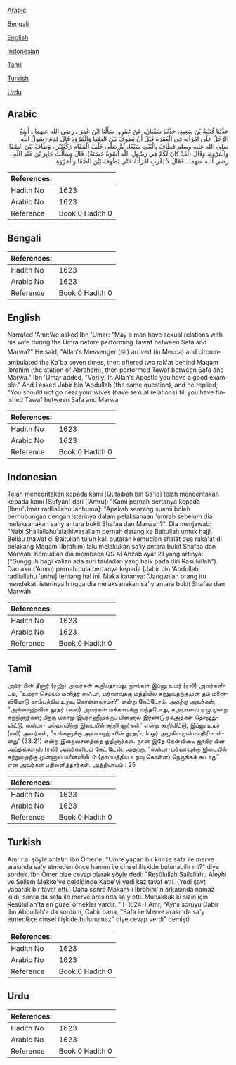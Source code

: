 [Arabic](#arabic)

[Bengali](#bengali)

[English](#english)

[Indonesian](#indonesian)

[Tamil](#tamil)

[Turkish](#turkish)

[Urdu](#urdu)

## Arabic


<div dir="rtl" lang="ar" style={{fontSize:'larger',backgroundColor:'#f8f9fa',padding:20}}>
حَدَّثَنَا قُتَيْبَةُ بْنُ سَعِيدٍ، حَدَّثَنَا سُفْيَانُ، عَنْ عَمْرٍو، سَأَلْنَا ابْنَ عُمَرَ ـ رضى الله عنهما ـ أَيَقَعُ الرَّجُلُ عَلَى امْرَأَتِهِ فِي الْعُمْرَةِ قَبْلَ أَنْ يَطُوفَ بَيْنَ الصَّفَا وَالْمَرْوَةِ قَالَ قَدِمَ رَسُولُ اللَّهِ صلى الله عليه وسلم فَطَافَ بِالْبَيْتِ سَبْعًا، ثُمَّ صَلَّى خَلْفَ الْمَقَامِ رَكْعَتَيْنِ، وَطَافَ بَيْنَ الصَّفَا وَالْمَرْوَةِ، وَقَالَ ‏(‏لَقَدْ كَانَ لَكُمْ فِي رَسُولِ اللَّهِ أُسْوَةٌ حَسَنَةٌ‏)‏‏.‏ قَالَ وَسَأَلْتُ جَابِرَ بْنَ عَبْدِ اللَّهِ ـ رضى الله عنهما ـ فَقَالَ لاَ يَقْرَبِ امْرَأَتَهُ حَتَّى يَطُوفَ بَيْنَ الصَّفَا وَالْمَرْوَةِ‏.‏
</div>
<div style={{backgroundColor:'#f8f9fa',padding:20, marginBottom: 10}}><table> <thead> <tr> <th>References:</th> <th></th> </tr> </thead> <tbody><tr><td>Hadith No</td><td>1623</td></tr><tr><td>Arabic No</td><td>1623</td></tr><tr><td>Reference</td><td>Book 0 Hadith 0</td></tr></tbody></table></div>

## Bengali


<div dir="ltr" lang="bn" style={{fontSize:'larger',backgroundColor:'#f8f9fa',padding:20}}>

</div>
<div style={{backgroundColor:'#f8f9fa',padding:20, marginBottom: 10}}><table> <thead> <tr> <th>References:</th> <th></th> </tr> </thead> <tbody><tr><td>Hadith No</td><td>1623</td></tr><tr><td>Arabic No</td><td>1623</td></tr><tr><td>Reference</td><td>Book 0 Hadith 0</td></tr></tbody></table></div>

## English


<div dir="ltr" lang="en" style={{fontSize:'larger',backgroundColor:'#f8f9fa',padding:20}}>
Narrated 'Amr:We asked Ibn 'Umar: "May a man have sexual relations with his wife during the Umra before performing Tawaf between Safa and Marwa?" He said, "Allah's Messenger (ﷺ) arrived (in Mecca) and circumambulated the Ka'ba seven times, then offered two rak'at behind Maqam Ibrahim (the station of Abraham), then performed Tawaf between Safa and Marwa." Ibn 'Umar added, "Verily! In Allah's Apostle you have a good example." And I asked Jabir bin 'Abdullah (the same question), and he replied, "You should not go near your wives (have sexual relations) till you have finished Tawaf between Safa and Marwa
</div>
<div style={{backgroundColor:'#f8f9fa',padding:20, marginBottom: 10}}><table> <thead> <tr> <th>References:</th> <th></th> </tr> </thead> <tbody><tr><td>Hadith No</td><td>1623</td></tr><tr><td>Arabic No</td><td>1623</td></tr><tr><td>Reference</td><td>Book 0 Hadith 0</td></tr></tbody></table></div>

## Indonesian


<div dir="ltr" lang="id" style={{fontSize:'larger',backgroundColor:'#f8f9fa',padding:20}}>
Telah menceritakan kepada kami [Qutaibah bin Sa'id] telah menceritakan kepada kami [Sufyan] dari ['Amru]: "Kami pernah bertanya kepada [Ibnu'Umar radliallahu 'anhuma]: "Apakah seorang suami boleh berhubungan dengan isterinya dalam pelaksanaan 'umrah sebelum dia melaksanakan sa'iy antara bukit Shafaa dan Marwah?". Dia menjawab: "Nabi Shallallahu'alaihiwasallam pernah datang ke Baitullah untuk hajji, Beliau thawaf di Baitullah tujuh kali putaran kemudian shalat dua raka'at di belakang Maqam (Ibrahim) lalu melakukan sa'iy antara bukit Shafaa dan Marwah. Kemudian dia membaca QS Al Ahzab ayat 21 yang artinya: ("Sungguh bagi kalian ada suri tauladan yang baik pada diri Rasulullah"). Dan aku ('Amru) pernah pula bertanya kepada [Jabir bin 'Abdullah radliallahu 'anhu] tentang hal ini. Maka katanya: "Janganlah orang itu mendekati isterinya hingga dia melaksanakan sa'iy antara bukit Shafaa dan Marwah
</div>
<div style={{backgroundColor:'#f8f9fa',padding:20, marginBottom: 10}}><table> <thead> <tr> <th>References:</th> <th></th> </tr> </thead> <tbody><tr><td>Hadith No</td><td>1623</td></tr><tr><td>Arabic No</td><td>1623</td></tr><tr><td>Reference</td><td>Book 0 Hadith 0</td></tr></tbody></table></div>

## Tamil


<div dir="ltr" lang="ta" style={{fontSize:'larger',backgroundColor:'#f8f9fa',padding:20}}>
அம்ர் பின் தீனார் (ரஹ்) அவர்கள் கூறியதாவது: நாங்கள் இப்னு உமர் (ரலி) அவர்களிடம், “உம்ரா செய்யும் மனிதர் ஸஃபா, மர்வாவுக்கு மத்தியில் சுற்றுவதற்குமுன் தம் மனைவியோடு தாம்பத்திய உறவு கொள்ளலாமா?” என்று கேட்டோம். அதற்கு அவர்கள், “அல்லாஹ்வின் தூதர் (ஸல்) அவர்கள் மக்காவுக்கு வந்தபோது, கஅபாவை ஏழு முறை சுற்றினார்கள்; பிறகு மகாமு இப்ராஹீமுக்குப் பின்னால் இரண்டு ரக்அத்கள் தொழுதுவிட்டு, ஸஃபா- மர்வாவிற்கு இடையில் சுற்றி னார்கள்” என்று கூறிவிட்டு, இப்னு உமர் (ரலி) அவர்கள், “உங்களுக்கு அல்லாஹ் வின் தூதரிடம் ஓர் அழகிய முன்மாதிரி உள்ளது” (33:21) என்ற இறைவசனத்தை ஓதினார்கள். நான் இதே கேள்வியை ஜாபிர் பின் அப்தில்லாஹ் (ரலி) அவர்களிடம் கேட் டேன். அதற்கு, “ஸஃபா-மர்வாவுக்கு இடையில் சுற்றுவதற்கு முன்னால் மனைவியிடம் (தாம்பத்திய உறவு கொள்ள) நெருங்கக் கூடாது” என அவர்கள் பதிலளித்தார்கள். அத்தியாயம் : 25
</div>
<div style={{backgroundColor:'#f8f9fa',padding:20, marginBottom: 10}}><table> <thead> <tr> <th>References:</th> <th></th> </tr> </thead> <tbody><tr><td>Hadith No</td><td>1623</td></tr><tr><td>Arabic No</td><td>1623</td></tr><tr><td>Reference</td><td>Book 0 Hadith 0</td></tr></tbody></table></div>

## Turkish


<div dir="ltr" lang="tr" style={{fontSize:'larger',backgroundColor:'#f8f9fa',padding:20}}>
Amr r.a. şöyle anlatır: ibn Ömer'e, "Umre yapan bir kimse safa ile merve arasında sa'y etmeden önce hanımı ile cinsel ilişkide bulunabilir mi?" diye sorduk. İbn Ömer bize cevap olarak şöyle dedi: "Resûlullah Sallallahu Aleyhi ve Sellem Mekke'ye geldiğinde Kabe'yi yedi kez tavaf etti. (Yedi şavt yaparak bir tavaf etti.) Daha sonra Makam-ı İbrahim'in arkasında namaz kıldı, sonra da safa ile merve arasında sa'y etti. Muhakkak ki sizin için Resûlullah'ta en güzel örnekler vardır. " [-1624-] Amr, "Aynıı soruyu Cabir İbn Abdullah'a da sordum, Cabir bana, "Safa ile Merve arasında sa'y etmedikçe cinsel ilişkide bulunamaz" diye cevap verdi" demiştir
</div>
<div style={{backgroundColor:'#f8f9fa',padding:20, marginBottom: 10}}><table> <thead> <tr> <th>References:</th> <th></th> </tr> </thead> <tbody><tr><td>Hadith No</td><td>1623</td></tr><tr><td>Arabic No</td><td>1623</td></tr><tr><td>Reference</td><td>Book 0 Hadith 0</td></tr></tbody></table></div>

## Urdu


<div dir="rtl" lang="ur" style={{fontSize:'larger',backgroundColor:'#f8f9fa',padding:20}}>

</div>
<div style={{backgroundColor:'#f8f9fa',padding:20, marginBottom: 10}}><table> <thead> <tr> <th>References:</th> <th></th> </tr> </thead> <tbody><tr><td>Hadith No</td><td>1623</td></tr><tr><td>Arabic No</td><td>1623</td></tr><tr><td>Reference</td><td>Book 0 Hadith 0</td></tr></tbody></table></div>